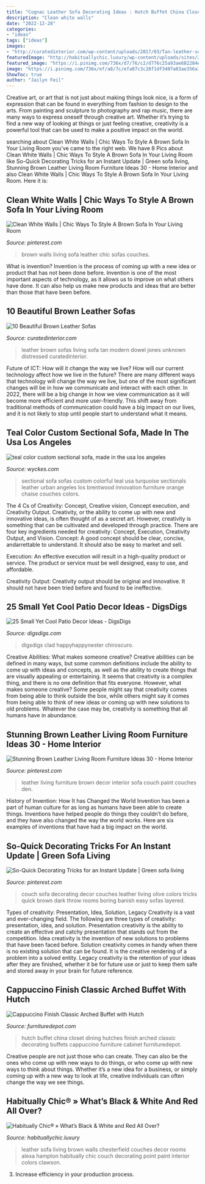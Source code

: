 ```yaml
---
title: "Cognac Leather Sofa Decorating Ideas : Hutch Buffet China Closet Dining Hutches Finish Arched Classic Decorating Buffets Cappuccino Furniture Cabinet Furnituredepot"
description: "Clean white walls"
date: "2022-12-28"
categories:
- "ideas"
tags: ["ideas"]
images:
- "http://curatedinterior.com/wp-content/uploads/2017/03/Tan-leather-sofa-with-graphic-art.jpg"
featuredImage: "http://habituallychic.luxury/wp-content/uploads/sites/2/2012/10/alexa-hampton-high-point-habituallychic-011.jpg"
featured_image: "https://i.pinimg.com/736x/d7/76/c2/d776c25a93ae682284e4dc52a380c41a--green-couch-decor-green-couches.jpg"
image: "https://i.pinimg.com/736x/ef/a8/7c/efa87c3c28f1df3407a83ae356a1c3bc.jpg"
ShowToc: true
author: "Jailyn Feil"
---
```



Creative art, or art that is not just about making things look nice, is a form of expression that can be found in everything from fashion to design to the arts. From painting and sculpture to photography and rap music, there are many ways to express oneself through creative art. Whether it’s trying to find a new way of looking at things or just feeling creative, creativity is a powerful tool that can be used to make a positive impact on the world.

	

		
searching about Clean White Walls | Chic Ways To Style A Brown Sofa In Your Living Room you've came to the right web. We have 8 Pics about Clean White Walls | Chic Ways To Style A Brown Sofa In Your Living Room like So-Quick Decorating Tricks for an Instant Update | Green sofa living, Stunning Brown Leather Living Room Furniture Ideas 30 - Home Interior and also Clean White Walls | Chic Ways To Style A Brown Sofa In Your Living Room. Here it is:
		
    
## Clean White Walls | Chic Ways To Style A Brown Sofa In Your Living Room

<img loading=lazy src="https://i.pinimg.com/736x/a3/2b/84/a32b84729c6cb7805b332a4689702d3a--brown-leather-couches-brown-sofas.jpg" onerror="this.onerror=null;this.src='https://tse3.mm.bing.net/th?id=OIP.J285dptR9gkBTHkpChxnSQHaIN&amp;pid=15.1';" alt="Clean White Walls | Chic Ways To Style A Brown Sofa In Your Living Room">

_Source: pinterest.com_

>brown walls living sofa leather chic sofas couches. 

	

What is invention?
Invention is the process of coming up with a new idea or product that has not been done before. Invention is one of the most important aspects of technology, as it allows us to improve on what others have done. It can also help us make new products and ideas that are better than those that have been before.

    
## 10 Beautiful Brown Leather Sofas

<img loading=lazy src="http://curatedinterior.com/wp-content/uploads/2017/03/Tan-leather-sofa-with-graphic-art.jpg" onerror="this.onerror=null;this.src='https://tse1.mm.bing.net/th?id=OIP.zMYyR9t_01zVWtJFDTcj4wHaJQ&amp;pid=15.1';" alt="10 Beautiful Brown Leather Sofas">

_Source: curatedinterior.com_

>leather brown sofas living sofa tan modern dowel jones unknown distressed curatedinterior. 

	

Future of ICT: How will it change the way we live?
How will our current technology affect how we live in the future? 
There are many different ways that technology will change the way we live, but one of the most significant changes will be in how we communicate and interact with each other. In 2022, there will be a big change in how we view communication as it will become more efficient and more user-friendly. This shift away from traditional methods of communication could have a big impact on our lives, and it is not likely to stop until people start to understand what it means.

    
## Teal Color Custom Sectional Sofa, Made In The Usa Los Angeles

<img loading=lazy src="http://www.wyckes.com/images/products/041.jpg" onerror="this.onerror=null;this.src='https://tse3.mm.bing.net/th?id=OIP.VOBZM9qM2erudNzSt0Td8wHaE8&amp;pid=15.1';" alt="teal color custom sectional sofa, made in the usa los angeles">

_Source: wyckes.com_

>sectional sofa sofas custom colorful teal usa turquoise sectionals leather urban angeles los brentwood innovation furniture orange chaise couches colors. 

	

The 4 Cs of Creativity: Concept, Creative vision, Concept execution, and Creativity Output.
Creativity, or the ability to come up with new and innovative ideas, is often thought of as a secret art. However, creativity is something that can be cultivated and developed through practice. There are four key ingredients needed for creativity: Concept, Execution, Creativity Output, and Vision.
Concept: A good concept should be clear, concise, andarrettable to understand. It should also be easy to market and sell.

Execution: An effective execution will result in a high-quality product or service. The product or service must be well designed, easy to use, and affordable.

Creativity Output: Creativity output should be original and innovative. It should not have been tried before and found to be ineffective.

    
## 25 Small Yet Cool Patio Decor Ideas - DigsDigs

<img loading=lazy src="https://www.digsdigs.com/photos/2020/05/a-small-and-cozy-summer-patio-with-neutral-furniture-wicker-chairs-printed-textiles-baskets-and-a-white-umbrella-over-the-space.jpg" onerror="this.onerror=null;this.src='https://tse4.mm.bing.net/th?id=OIP.Hc8eY5Q-vpZqqd9uY3-GEQHaLH&amp;pid=15.1';" alt="25 Small Yet Cool Patio Decor Ideas - DigsDigs">

_Source: digsdigs.com_

>digsdigs clad happyhappynester chiroscuro. 

	

Creative Abilities: What makes someone creative?
Creative abilities can be defined in many ways, but some common definitions include the ability to come up with ideas and concepts, as well as the ability to create things that are visually appealing or entertaining. It seems that creativity is a complex thing, and there is no one definition that fits everyone. However, what makes someone creative? Some people might say that creativity comes from being able to think outside the box, while others might say it comes from being able to think of new ideas or coming up with new solutions to old problems. Whatever the case may be, creativity is something that all humans have in abundance.

    
## Stunning Brown Leather Living Room Furniture Ideas 30 - Home Interior

<img loading=lazy src="https://i.pinimg.com/736x/ef/a8/7c/efa87c3c28f1df3407a83ae356a1c3bc.jpg" onerror="this.onerror=null;this.src='https://tse3.mm.bing.net/th?id=OIP.xa_5I5ONFj1tUKxnfC3KMQHaGM&amp;pid=15.1';" alt="Stunning Brown Leather Living Room Furniture Ideas 30 - Home Interior">

_Source: pinterest.com_

>leather living furniture brown decor interior sofa couch paint couches den. 

	

History of Invention: How It has Changed the World
Invention has been a part of human culture for as long as humans have been able to create things. Inventions have helped people do things they couldn’t do before, and they have also changed the way the world works. Here are six examples of inventions that have had a big impact on the world.

    
## So-Quick Decorating Tricks For An Instant Update | Green Sofa Living

<img loading=lazy src="https://i.pinimg.com/736x/d7/76/c2/d776c25a93ae682284e4dc52a380c41a--green-couch-decor-green-couches.jpg" onerror="this.onerror=null;this.src='https://tse2.mm.bing.net/th?id=OIP.qBfLM1RnuEXoPeLjNDSxtAHaJ3&amp;pid=15.1';" alt="So-Quick Decorating Tricks for an Instant Update | Green sofa living">

_Source: pinterest.com_

>couch sofa decorating decor couches leather living olive colors tricks quick brown dark throw rooms boring banish easy sofas layered. 

	

Types of creativity: Presentation, Idea, Solution, Legacy
Creativity is a vast and ever-changing field. The following are three types of creativity: presentation, idea, and solution. Presentation creativity is the ability to create an effective and catchy presentation that stands out from the competition. Idea creativity is the invention of new solutions to problems that have been faced before. Solution creativity comes in handy when there is no existing solution that can be found. It is the creative rendering of a problem into a solved entity. Legacy creativity is the retention of your ideas after they are finished, whether it be for future use or just to keep them safe and stored away in your brain for future reference.

    
## Cappuccino Finish Classic Arched Buffet With Hutch

<img loading=lazy src="http://www.furnituredepot.com/cachedimages/d/d2bab52a6f15f28c701b416e2dd7d8ea.image.498x700.jpg" onerror="this.onerror=null;this.src='https://tse1.mm.bing.net/th?id=OIP.fX6J38Vizw_s7ZJauImKjQHaKa&amp;pid=15.1';" alt="Cappuccino Finish Classic Arched Buffet with Hutch">

_Source: furnituredepot.com_

>hutch buffet china closet dining hutches finish arched classic decorating buffets cappuccino furniture cabinet furnituredepot. 

	

Creative people are not just those who can create. They can also be the ones who come up with new ways to do things, or who come up with new ways to think about things. Whether it’s a new idea for a business, or simply coming up with a new way to look at life, creative individuals can often change the way we see things.

    
## Habitually Chic® » What’s Black &amp; White And Red All Over?

<img loading=lazy src="http://habituallychic.luxury/wp-content/uploads/sites/2/2012/10/alexa-hampton-high-point-habituallychic-011.jpg" onerror="this.onerror=null;this.src='https://tse2.mm.bing.net/th?id=OIP.ynLjfTbv4ABrcYl1QIw9IQHaE8&amp;pid=15.1';" alt="Habitually Chic® » What’s Black &amp; White and Red All Over?">

_Source: habituallychic.luxury_

>leather sofa living brown walls chesterfield couches decor rooms alexa hampton habitually chic couch decorating point paint interior colors clawson. 

	

3. Increase efficiency in your production process.

